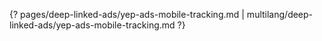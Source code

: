 {? pages/deep-linked-ads/yep-ads-mobile-tracking.md | multilang/deep-linked-ads/yep-ads-mobile-tracking.md ?}
